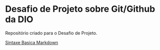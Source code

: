 # Desafio de Projeto sobre Git/Github da DIO
Repositório criado para o Desafio de Projeto.


[Sintaxe Basica Markdown](https://www.markdownguide.org/basic-syntax/)
